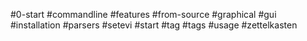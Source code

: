  #0-start
 #commandline
 #features
 #from-source
 #graphical
 #gui
 #installation
 #parsers
 #setevi
 #start
 #tag
 #tags
 #usage
 #zettelkasten
